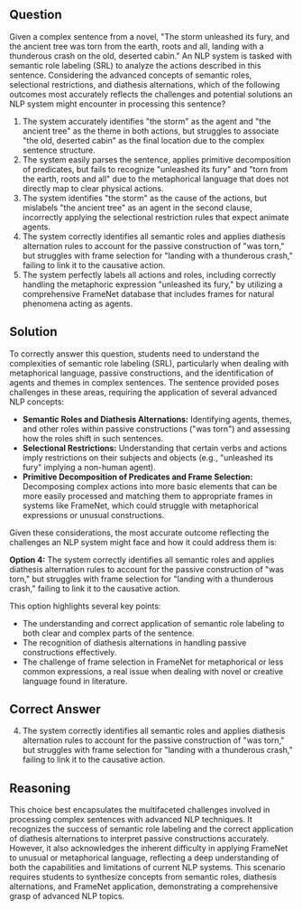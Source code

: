 ## Question
Given a complex sentence from a novel, "The storm unleashed its fury, and the ancient tree was torn from the earth, roots and all, landing with a thunderous crash on the old, deserted cabin." An NLP system is tasked with semantic role labeling (SRL) to analyze the actions described in this sentence. Considering the advanced concepts of semantic roles, selectional restrictions, and diathesis alternations, which of the following outcomes most accurately reflects the challenges and potential solutions an NLP system might encounter in processing this sentence?

1. The system accurately identifies "the storm" as the agent and "the ancient tree" as the theme in both actions, but struggles to associate "the old, deserted cabin" as the final location due to the complex sentence structure.
2. The system easily parses the sentence, applies primitive decomposition of predicates, but fails to recognize "unleashed its fury" and "torn from the earth, roots and all" due to the metaphorical language that does not directly map to clear physical actions.
3. The system identifies "the storm" as the cause of the actions, but mislabels "the ancient tree" as an agent in the second clause, incorrectly applying the selectional restriction rules that expect animate agents.
4. The system correctly identifies all semantic roles and applies diathesis alternation rules to account for the passive construction of "was torn," but struggles with frame selection for "landing with a thunderous crash," failing to link it to the causative action.
5. The system perfectly labels all actions and roles, including correctly handling the metaphoric expression "unleashed its fury," by utilizing a comprehensive FrameNet database that includes frames for natural phenomena acting as agents.

## Solution
To correctly answer this question, students need to understand the complexities of semantic role labeling (SRL), particularly when dealing with metaphorical language, passive constructions, and the identification of agents and themes in complex sentences. The sentence provided poses challenges in these areas, requiring the application of several advanced NLP concepts:

- **Semantic Roles and Diathesis Alternations:** Identifying agents, themes, and other roles within passive constructions ("was torn") and assessing how the roles shift in such sentences.
- **Selectional Restrictions:** Understanding that certain verbs and actions imply restrictions on their subjects and objects (e.g., "unleashed its fury" implying a non-human agent).
- **Primitive Decomposition of Predicates and Frame Selection:** Decomposing complex actions into more basic elements that can be more easily processed and matching them to appropriate frames in systems like FrameNet, which could struggle with metaphorical expressions or unusual constructions.

Given these considerations, the most accurate outcome reflecting the challenges an NLP system might face and how it could address them is:

**Option 4:** The system correctly identifies all semantic roles and applies diathesis alternation rules to account for the passive construction of "was torn," but struggles with frame selection for "landing with a thunderous crash," failing to link it to the causative action.

This option highlights several key points:
- The understanding and correct application of semantic role labeling to both clear and complex parts of the sentence.
- The recognition of diathesis alternations in handling passive constructions effectively.
- The challenge of frame selection in FrameNet for metaphorical or less common expressions, a real issue when dealing with novel or creative language found in literature.

## Correct Answer
4. The system correctly identifies all semantic roles and applies diathesis alternation rules to account for the passive construction of "was torn," but struggles with frame selection for "landing with a thunderous crash," failing to link it to the causative action.

## Reasoning
This choice best encapsulates the multifaceted challenges involved in processing complex sentences with advanced NLP techniques. It recognizes the success of semantic role labeling and the correct application of diathesis alternations to interpret passive constructions accurately. However, it also acknowledges the inherent difficulty in applying FrameNet to unusual or metaphorical language, reflecting a deep understanding of both the capabilities and limitations of current NLP systems. This scenario requires students to synthesize concepts from semantic roles, diathesis alternations, and FrameNet application, demonstrating a comprehensive grasp of advanced NLP topics.